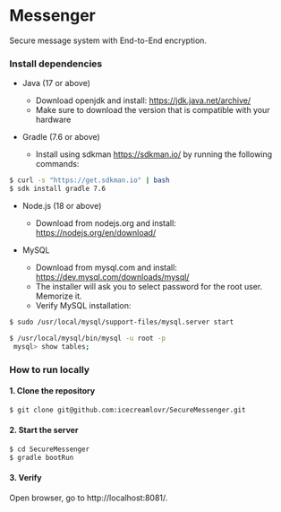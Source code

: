 # Messenger

Secure message system with End-to-End encryption.


### Install dependencies

- Java (17 or above)
  - Download openjdk and install: https://jdk.java.net/archive/
  - Make sure to download the version that is compatible with your hardware

- Gradle (7.6 or above)
  - Install using sdkman https://sdkman.io/ by running the following commands:

```bash
$ curl -s "https://get.sdkman.io" | bash
$ sdk install gradle 7.6
```

- Node.js (18 or above)
  - Download from nodejs.org and install: https://nodejs.org/en/download/

- MySQL
  - Download from mysql.com and install: https://dev.mysql.com/downloads/mysql/
  - The installer will ask you to select password for the root user. Memorize it.
  - Verify MySQL installation:

```bash
$ sudo /usr/local/mysql/support-files/mysql.server start
```

```bash
$ /usr/local/mysql/bin/mysql -u root -p
 mysql> show tables;
```


### How to run locally
#### 1. Clone the repository

```bash
$ git clone git@github.com:icecreamlovr/SecureMessenger.git
```

#### 2. Start the server

```bash
$ cd SecureMessenger
$ gradle bootRun
```

#### 3. Verify
Open browser, go to http://localhost:8081/.

